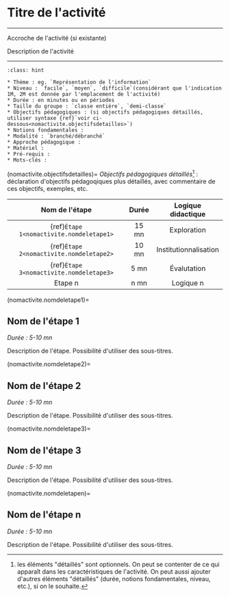 # Titre de l'activité

---- 

Accroche de l'activité (si existante)

Description de l'activité

----

```{admonition} Titre de l'activité
:class: hint

* Thème : eg. `Représentation de l'information`
* Niveau : `facile`, `moyen`, `difficile`(considérant que l'indication 1M, 2M est donnée par l'emplacement de l'activité)
* Durée : en minutes ou en périodes
* Taille du groupe : `classe entière`, `demi-classe`
* Objectifs pédagogiques : (si objectifs pédagogiques détaillés, utiliser syntaxe {ref}`voir ci-dessous<nomactivite.objectifsdetailles>`)
* Notions fondamentales : 
* Modalité : `branché/débranché`
* Approche pédagogique : 
* Matériel : 
* Pré-requis : 
* Mots-clés : 
```

(nomactivite.objectifsdetailles)=
*Objectifs pédagogiques détaillés*[^1] : déclaration d'objectifs pédagoqiques plus détaillés, avec commentaire de ces objectifs, exemples, etc. 

| Nom de l'étape                          | Durée  | Logique didactique    | 
|:---------------------------------------:|:------:|:---------------------:|
| {ref}`Étape 1<nomactivite.nomdeletape1>`| 15 mn  | Exploration           |
| {ref}`Étape 2<nomactivite.nomdeletape2>`| 10 mn  | Institutionnalisation |
| {ref}`Étape 3<nomactivite.nomdeletape3>`| 5 mn   | Évalutation           |
| Etape n                                 | n mn   | Logique n             |


(nomactivite.nomdeletape1)=
## Nom de l'étape 1 

*Durée : 5-10 mn*

Description de l'étape. Possibilité d'utiliser des sous-titres. 

(nomactivite.nomdeletape2)=
## Nom de l'étape 2

*Durée : 5-10 mn*

Description de l'étape. Possibilité d'utiliser des sous-titres. 

(nomactivite.nomdeletape3)=
## Nom de l'étape 3

*Durée : 5-10 mn*

Description de l'étape. Possibilité d'utiliser des sous-titres. 

(nomactivite.nomdeletapen)=
## Nom de l'étape n

*Durée : 5-10 mn*

Description de l'étape. Possibilité d'utiliser des sous-titres. 

[^1]: les éléments "détaillés" sont optionnels. On peut se contenter de ce qui apparaît dans les caractéristiques de l'activité. On peut aussi ajouter d'autres éléments "détaillés" (durée, notions fondamentales, niveau, etc.), si on le souhaite. 